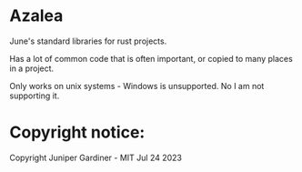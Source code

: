 # Azalea

June's standard libraries for rust projects.

Has a lot of common code that is often important, or copied to many places in a project.

Only works on unix systems - Windows is unsupported. No I am not supporting it.

# Copyright notice:

Copyright Juniper Gardiner - MIT
Jul 24 2023

